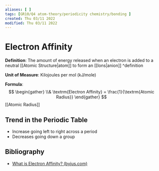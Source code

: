 ```yaml
---
aliases: [ ]
tags: [GR10/Q4 atom-theory/periodicity chemistry/bonding ]
created: Thu 03/11 2022
modified: Thu 03/11 2022
---
```

# Electron Affinity
**Definition**: The amount of energy released when an electron is added to a neutral [[Atomic Structure|atom]] to form an [[Ions|anion]] ^definition

**Unit of Measure**: Kilojoules per mol (kJ/mole)

**Formula**:
$$
\begin{gather}
\\& \textrm{Electron Affinity} = \frac{1}{\textrm{Atomic Radius}}
\end{gather}
$$
[[Atomic Radius]]

## Trend in the Periodic Table
- Increase going left to right across a period
- Decreases going down a group

## Bibliography
- [What is Electron Affinity? (byjus.com)](https://byjus.com/chemistry/electron-affinity/#:~:text=Electron%20affinity%20is%20defined%20as,to%20form%20a%20negative%20ion.)